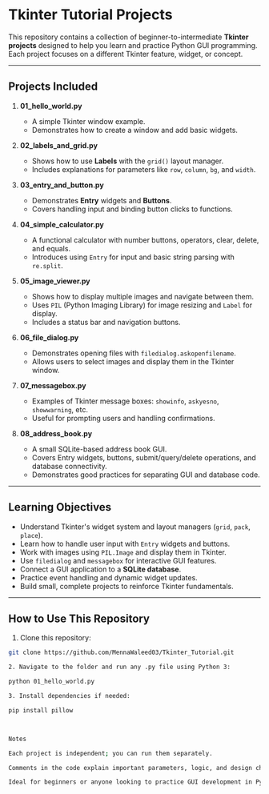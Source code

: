 # Tkinter Tutorial Projects

This repository contains a collection of beginner-to-intermediate **Tkinter projects** designed to help you learn and practice Python GUI programming. Each project focuses on a different Tkinter feature, widget, or concept.

---

## **Projects Included**

1. **01_hello_world.py**  
   - A simple Tkinter window example.  
   - Demonstrates how to create a window and add basic widgets.

2. **02_labels_and_grid.py**  
   - Shows how to use **Labels** with the `grid()` layout manager.  
   - Includes explanations for parameters like `row`, `column`, `bg`, and `width`.

3. **03_entry_and_button.py**  
   - Demonstrates **Entry** widgets and **Buttons**.  
   - Covers handling input and binding button clicks to functions.

4. **04_simple_calculator.py**  
   - A functional calculator with number buttons, operators, clear, delete, and equals.  
   - Introduces using `Entry` for input and basic string parsing with `re.split`.

5. **05_image_viewer.py**  
   - Shows how to display multiple images and navigate between them.  
   - Uses `PIL` (Python Imaging Library) for image resizing and `Label` for display.  
   - Includes a status bar and navigation buttons.

6. **06_file_dialog.py**  
   - Demonstrates opening files with `filedialog.askopenfilename`.  
   - Allows users to select images and display them in the Tkinter window.

7. **07_messagebox.py**  
   - Examples of Tkinter message boxes: `showinfo`, `askyesno`, `showwarning`, etc.  
   - Useful for prompting users and handling confirmations.

8. **08_address_book.py**  
   - A small SQLite-based address book GUI.  
   - Covers Entry widgets, buttons, submit/query/delete operations, and database connectivity.  
   - Demonstrates good practices for separating GUI and database code.

---

## **Learning Objectives**

- Understand Tkinter's widget system and layout managers (`grid`, `pack`, `place`).  
- Learn how to handle user input with `Entry` widgets and buttons.  
- Work with images using `PIL.Image` and display them in Tkinter.  
- Use `filedialog` and `messagebox` for interactive GUI features.  
- Connect a GUI application to a **SQLite database**.  
- Practice event handling and dynamic widget updates.  
- Build small, complete projects to reinforce Tkinter fundamentals.

---

## **How to Use This Repository**

1. Clone this repository:

```bash
git clone https://github.com/MennaWaleed03/Tkinter_Tutorial.git

2. Navigate to the folder and run any .py file using Python 3:

python 01_hello_world.py

3. Install dependencies if needed:

pip install pillow



Notes

Each project is independent; you can run them separately.

Comments in the code explain important parameters, logic, and design choices.

Ideal for beginners or anyone looking to practice GUI development in Python.